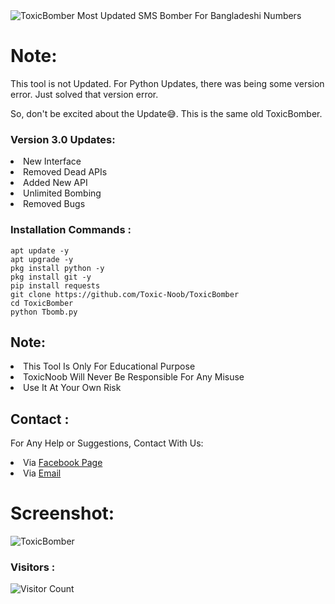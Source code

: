 <img src="file/pi.png" alt="ToxicBomber">
Most Updated SMS Bomber For Bangladeshi Numbers

# Note:
This tool is not Updated. For Python Updates, there was being some version error. Just solved that version error.

So, don't be excited about the Update😅. This is the same old ToxicBomber.

### Version 3.0 Updates:
<li>New Interface</li>
<li>Removed Dead APIs</li>
<li>Added New API</li>
<li>Unlimited Bombing</li>
<li>Removed Bugs</li>

### Installation Commands :
``` shell script
apt update -y
apt upgrade -y
pkg install python -y
pkg install git -y
pip install requests
git clone https://github.com/Toxic-Noob/ToxicBomber
cd ToxicBomber
python Tbomb.py
```

## Note:
<li>This Tool Is Only For Educational Purpose</li>
<li>ToxicNoob Will Never Be Responsible For Any Misuse</li>
<li>Use It At Your Own Risk</li>

## Contact :
For Any Help or Suggestions, Contact With Us:
<li> Via <a href="https://facebook.com/ToxicNoobOfficial">Facebook Page</a>
<li> Via <a href="mailto: ContactWithToxicNoob@gmail.com">Email</a>


# Screenshot:
<img src="https://c.top4top.io/p_23185bxls0.jpg" alt="ToxicBomber">

### Visitors :

![Visitor Count](https://profile-counter.glitch.me/Toxic-Noob/count.svg)
